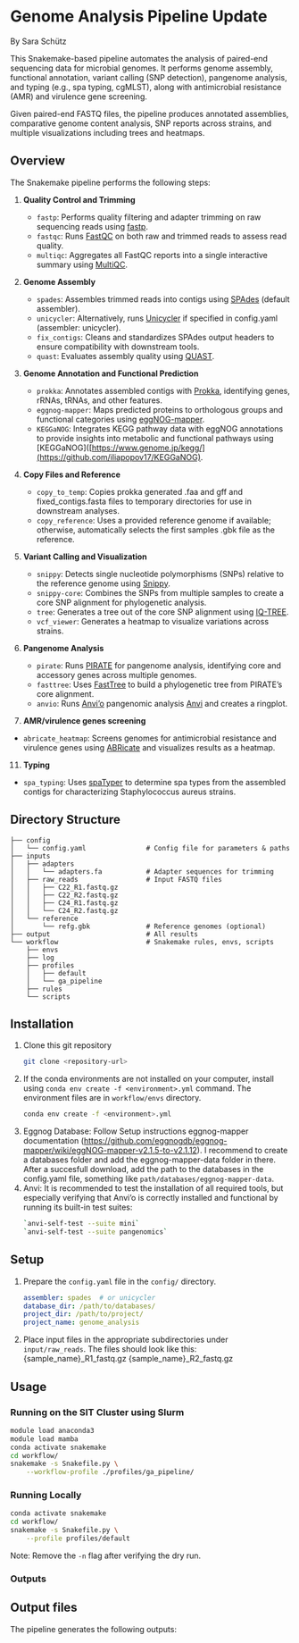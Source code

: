 # Genome Analysis Pipeline Update
By Sara Schütz

This Snakemake-based pipeline automates the analysis of paired-end sequencing data for microbial genomes. It performs genome assembly, functional annotation, variant calling (SNP detection), pangenome analysis, and typing (e.g., spa typing, cgMLST), along with antimicrobial resistance (AMR) and virulence gene screening.

Given paired-end FASTQ files, the pipeline produces annotated assemblies, comparative genome content analysis, SNP reports across strains, and multiple visualizations including trees and heatmaps.


## Overview
The Snakemake pipeline performs the following steps:

1. **Quality Control and Trimming**
   - `fastp`: Performs quality filtering and adapter trimming on raw sequencing reads using [fastp](https://github.com/OpenGene/fastp).
	- `fastqc`: Runs [FastQC](https://www.bioinformatics.babraham.ac.uk/projects/fastqc/) on both raw and trimmed reads to assess read quality.
	- `multiqc`: Aggregates all FastQC reports into a single interactive summary using [MultiQC](https://multiqc.info/).

3. **Genome Assembly**
   - `spades`: Assembles trimmed reads into contigs using [SPAdes](http://cab.spbu.ru/software/spades/) (default assembler).
   - `unicycler`: Alternatively, runs [Unicycler](https://github.com/rrwick/Unicycler) if specified in config.yaml (assembler: unicycler).
   - `fix_contigs`: Cleans and standardizes SPAdes output headers to ensure compatibility with downstream tools.
   - `quast`: Evaluates assembly quality using [QUAST](http://quast.sourceforge.net/quast).

5. **Genome Annotation and Functional Prediction**
   - `prokka`:  Annotates assembled contigs with [Prokka](https://github.com/tseemann/prokka), identifying genes, rRNAs, tRNAs, and other features.
   - `eggnog-mapper`: Maps predicted proteins to orthologous groups and functional categories using [eggNOG-mapper](http://eggnog-mapper.embl.de/).
   - `KEGGaNOG`: Integrates KEGG pathway data with eggNOG annotations to provide insights into metabolic and functional pathways using [KEGGaNOG]([https://www.genome.jp/kegg/](https://github.com/iliapopov17/KEGGaNOG).

7. **Copy Files and Reference**
   - `copy_to_temp`: Copies prokka generated .faa and gff and fixed_contigs.fasta files to temporary directories for use in downstream analyses.
   - `copy_reference`: Uses a provided reference genome if available; otherwise, automatically selects the first samples .gbk file as the reference.
     
8. **Variant Calling and Visualization**
   - `snippy`: Detects single nucleotide polymorphisms (SNPs) relative to the reference genome using [Snippy](https://github.com/tseemann/snippy).
   - `snippy-core`: Combines the SNPs from multiple samples to create a core SNP alignment for phylogenetic analysis.
   - `tree`: Generates a tree out of the core SNP alignment using [IQ-TREE](http://www.iqtree.org).
   - `vcf_viewer`: Generates a heatmap to visualize variations across strains.

9. **Pangenome Analysis**
   - `pirate`: Runs [PIRATE](https://github.com/SionBayliss/PIRATE) for pangenome analysis, identifying core and accessory genes across multiple genomes.
   - `fasttree`: Uses [FastTree](http://www.microbesonline.org/fasttree/) to build a phylogenetic tree from PIRATE’s core alignment.
   - `anvio`: Runs [Anvi’o](https://anvio.org) pangenomic analysis [Anvi](https://anvio.org) and creates a ringplot. 
  
10. **AMR/virulence genes screening**
   - `abricate_heatmap`: Screens genomes for antimicrobial resistance and virulence genes using [ABRicate](https://github.com/tseemann/abricate) and visualizes results as a heatmap.
   
11. **Typing**
   - `spa_typing`: Uses [spaTyper](https://github.com/medvir/spaTyper) to determine spa types from the assembled contigs for characterizing Staphylococcus aureus strains.


## Directory Structure
```
├── config
│   └── config.yaml               # Config file for parameters & paths  
├── inputs
│   ├── adapters
│   │   └── adapters.fa           # Adapter sequences for trimming
│   ├── raw_reads                 # Input FASTQ files
│   │   ├── C22_R1.fastq.gz
│   │   ├── C22_R2.fastq.gz
│   │   ├── C24_R1.fastq.gz
│   │   └── C24_R2.fastq.gz
│   └── reference
│       └── refg.gbk              # Reference genomes (optional)      
├── output                        # All results
└── workflow                      # Snakemake rules, envs, scripts
    ├── envs
    ├── log
    ├── profiles
    │   ├── default
    │   └── ga_pipeline
    ├── rules
    └── scripts
```


## Installation

1. Clone this git repository
   ```bash
   git clone <repository-url>
   ```
2. If the conda environments are not installed on your computer, install using `conda env create -f <environment>.yml` command. The environment files are in `workflow/envs` directory.
   ```bash
   conda env create -f <environment>.yml
   ```
4. Eggnog Database: Follow Setup instructions eggnog-mapper documentation (https://github.com/eggnogdb/eggnog-mapper/wiki/eggNOG-mapper-v2.1.5-to-v2.1.12). I recommend to create a databases folder and add the eggnog-mapper-data folder in there. After a succesfull download, add the path to the databases in the config.yaml file, something like `path/databases/eggnog-mapper-data`.
5. Anvi: It is recommended to test the installation of all required tools, but especially verifying that Anvi’o is correctly installed and functional by running its built-in test suites:
   ```bash
   `anvi-self-test --suite mini`
   `anvi-self-test --suite pangenomics`
   ```


## Setup

1. Prepare the `config.yaml` file in the `config/` directory.
   ```yaml
   assembler: spades  # or unicycler
   database_dir: /path/to/databases/
   project_dir: /path/to/project/
   project_name: genome_analysis
   ```

2. Place input files in the appropriate subdirectories under `input/raw_reads`. The files should look like this:
   {sample_name}_R1_fastq.gz
   {sample_name}_R2_fastq.gz


## Usage

### Running on the SIT Cluster using Slurm

```bash
module load anaconda3
module load mamba
conda activate snakemake
cd workflow/
snakemake -s Snakefile.py \
    --workflow-profile ./profiles/ga_pipeline/
```

### Running Locally

```bash
conda activate snakemake
cd workflow/
snakemake -s Snakefile.py \
    --profile profiles/default
```

Note: Remove the `-n` flag after verifying the dry run.


### Outputs

## Output files

The pipeline generates the following outputs:

